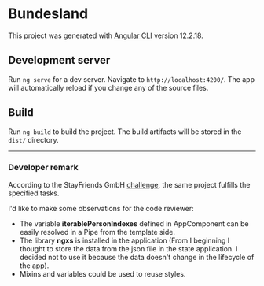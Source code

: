 # Bundesland

This project was generated with [Angular CLI](https://github.com/angular/angular-cli) version 12.2.18.

## Development server

Run `ng serve` for a dev server. Navigate to `http://localhost:4200/`. The app will automatically reload if you change any of the source files.

## Build

Run `ng build` to build the project. The build artifacts will be stored in the `dist/` directory.

________________________________________
### Developer remark

According to the StayFriends GmbH [challenge](https://gist.github.com/joaquindiazs/1a5460bc4ad7ba5068b4ae9a5b0b8489), the same project fulfills the specified tasks.

I'd like to make some observations for the code reviewer: 

- The variable **iterablePersonIndexes** defined in AppComponent can be easily resolved in a Pipe from the template side.
- The library **ngxs** is installed in the application (From I beginning I thought to store the data from the json file in the state application. I decided not to use it because the data doesn't change in the lifecycle of the app).
- Mixins and variables could be used to reuse styles.